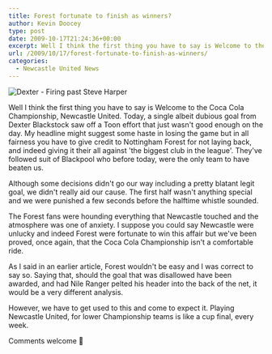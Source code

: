 ```yaml
---
title: Forest fortunate to finish as winners?
author: Kevin Doocey
type: post
date: 2009-10-17T21:24:36+00:00
excerpt: Well I think the first thing you have to say is Welcome to the Coca Cola Championship..
url: /2009/10/17/forest-fortunate-to-finish-as-winners/
categories:
  - Newcastle United News
---
```


![Dexter - Firing past Steve Harper](https://i.dailymail.co.uk/i/pix/2009/10/17/article-0-06DCBA8E000005DC-337_468x286.jpg)

Well I think the first thing you have to say is Welcome to the Coca Cola Championship, Newcastle United. Today, a single albeit dubious goal from Dexter Blackstock saw off a Toon effort that just wasn't good enough on the day. My headline might suggest some haste in losing the game but in all fairness you have to give credit to Nottingham Forest for not laying back, and indeed giving it their all against 'the biggest club in the league'. They've followed suit of Blackpool who before today, were the only team to have beaten us.

Although some decisions didn't go our way including a pretty blatant legit goal, we didn't really aid our cause. The first half wasn't anything special and we were punished a few seconds before the halftime whistle sounded.

The Forest fans were hounding everything that Newcastle touched and the atmosphere was one of anxiety. I suppose you could say Newcastle were unlucky and indeed Forest were fortunate to win this affair but we've been proved, once again, that the Coca Cola Championship isn't a comfortable ride.

As I said in an earlier article, Forest wouldn't be easy and I was correct to say so. Saying that, should the goal that was disallowed have been awarded, and had Nile Ranger pelted his header into the back of the net, it would be a very different analysis.

However, we have to get used to this and come to expect it. Playing Newcastle United, for lower Championship teams is like a cup final, every week.

Comments welcome 🙂
